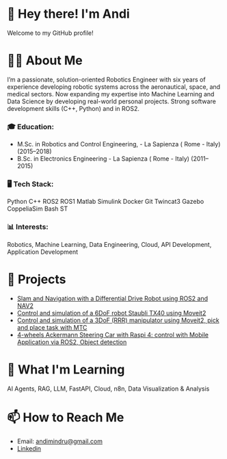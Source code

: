 
# 👋 Hey there! I'm Andi
Welcome to my GitHub profile!

# 🙋‍♂️ About Me
I’m a passionate, solution-oriented Robotics Engineer with six years of experience developing robotic systems across the aeronautical, space, and medical sectors. Now expanding my expertise into Machine Learning and Data Science by developing real-world personal projects. Strong software development skills (C++, Python) and in ROS2.

### 🎓 Education:
   - M.Sc. in Robotics and Control Engineering, - La Sapienza ( Rome - Italy) (2015–2018)
   - B.Sc. in Electronics Engineering - La Sapienza ( Rome - Italy) (2011–2015)

### 🖥️ Tech Stack:
Python C++ ROS2 ROS1 Matlab Simulink Docker Git Twincat3 Gazebo CoppeliaSim Bash ST

### 📊 Interests: 
Robotics, Machine Learning, Data Engineering, Cloud, API Development, Application Development

# 🚀 Projects
- [Slam and Navigation with a Differential Drive Robot using ROS2 and NAV2](https://github.com/andimin182/DiffRobot-ROS2-Navigation)
- [Control and simulation of a 6DoF robot Staubli TX40 using Moveit2](https://github.com/andimin182/moveit-staubli)
- [Control and simulation of a 3DoF (RRR) manipulator using Moveit2, pick and place task with MTC](https://github.com/andimin182/robot_manipulator)
- [4-wheels Ackermann Steering Car with Raspi 4: control with Mobile Application via ROS2, Object detection](https://github.com/andimin182/RobotCar)

# 🌱 What I'm Learning
AI Agents, RAG, LLM, FastAPI, Cloud, n8n, Data Visualization & Analysis

# 📫 How to Reach Me
- Email: andimindru@gmail.com
- [Linkedin](https://www.linkedin.com/in/andimindru/)
